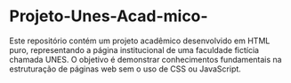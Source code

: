 # Projeto-Unes-Acad-mico-
Este repositório contém um projeto acadêmico desenvolvido em HTML puro, representando a página institucional de uma faculdade fictícia chamada UNES. O objetivo é demonstrar conhecimentos fundamentais na estruturação de páginas web sem o uso de CSS ou JavaScript.
